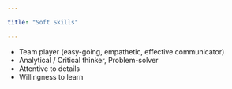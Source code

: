 ```yaml
---

title: "Soft Skills"

--- 
```


* Team player (easy-going, empathetic, effective communicator)
* Analytical / Critical thinker, Problem-solver 
* Attentive to details
* Willingness to learn
